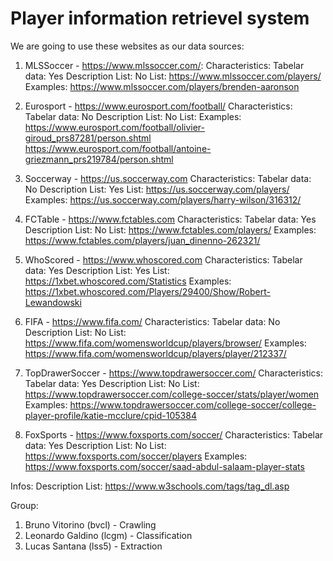 # Player information retrievel system

We are going to use these websites as our data sources:
1. MLSSoccer - https://www.mlssoccer.com/:
    Characteristics: 
        Tabelar data: Yes
        Description List: No
    List:
        https://www.mlssoccer.com/players/
    Examples: 
        https://www.mlssoccer.com/players/brenden-aaronson

2. Eurosport - https://www.eurosport.com/football/
    Characteristics: 
        Tabelar data: No
        Description List: No
    List:
    Examples:
        https://www.eurosport.com/football/olivier-giroud_prs87281/person.shtml
        https://www.eurosport.com/football/antoine-griezmann_prs219784/person.shtml

3. Soccerway - https://us.soccerway.com
    Characteristics: 
        Tabelar data: No
        Description List: Yes
    List:
        https://us.soccerway.com/players/
    Examples:
        https://us.soccerway.com/players/harry-wilson/316312/

4. FCTable - https://www.fctables.com
    Characteristics: 
        Tabelar data: Yes
        Description List: No
    List:
        https://www.fctables.com/players/
    Examples:
        https://www.fctables.com/players/juan_dinenno-262321/

5. WhoScored - https://www.whoscored.com
    Characteristics: 
        Tabelar data: Yes
        Description List: Yes
    List:
        https://1xbet.whoscored.com/Statistics
    Examples:
        https://1xbet.whoscored.com/Players/29400/Show/Robert-Lewandowski

6. FIFA - https://www.fifa.com/
    Characteristics: 
        Tabelar data: No
        Description List: No
    List:
        https://www.fifa.com/womensworldcup/players/browser/
    Examples:
        https://www.fifa.com/womensworldcup/players/player/212337/

7. TopDrawerSoccer - https://www.topdrawersoccer.com/
    Characteristics: 
        Tabelar data: Yes
        Description List: No
    List:
        https://www.topdrawersoccer.com/college-soccer/stats/player/women
    Examples:
        https://www.topdrawersoccer.com/college-soccer/college-player-profile/katie-mcclure/cpid-105384

8. FoxSports - https://www.foxsports.com/soccer/
    Characteristics: 
        Tabelar data: Yes
        Description List: No
    List:
        https://www.foxsports.com/soccer/players
    Examples:
        https://www.foxsports.com/soccer/saad-abdul-salaam-player-stats


Infos:
    Description List: https://www.w3schools.com/tags/tag_dl.asp

Group:
1. Bruno Vitorino (bvcl) - Crawling
2. Leonardo Galdino (lcgm) - Classification
3. Lucas Santana (lss5) - Extraction
